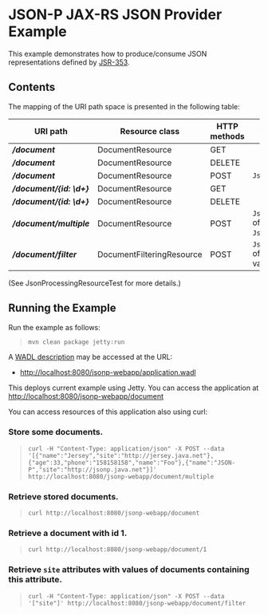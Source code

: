 [//]: # " Copyright (c) 2015, 2018 Oracle and/or its affiliates. All rights reserved. "
[//]: # " "
[//]: # " This program and the accompanying materials are made available under the "
[//]: # " terms of the Eclipse Distribution License v. 1.0, which is available at "
[//]: # " http://www.eclipse.org/org/documents/edl-v10.php. "
[//]: # " "
[//]: # " SPDX-License-Identifier: BSD-3-Clause "

JSON-P JAX-RS JSON Provider Example
===================================

This example demonstrates how to produce/consume JSON representations
defined by [JSR-353](http://jcp.org/en/jsr/detail?id=353).

Contents
--------

The mapping of the URI path space is presented in the following table:

URI path                    | Resource class              | HTTP methods   | Allowed values
--------------------------- | --------------------------- | -------------- | ------------------------------
**_/document_**             | DocumentResource            | GET            |
**_/document_**             | DocumentResource            | DELETE         | 
**_/document_**             | DocumentResource            | POST           | `JsonObject`
**_/document/{id: \d+}_**   | DocumentResource            | GET            | 
**_/document/{id: \d+}_**   | DocumentResource            | DELETE         | 
**_/document/multiple_**    | DocumentResource            | POST           | `JsonArray` of `JsonObject`s
**_/document/filter_**      | DocumentFilteringResource   | POST           | `JsonArray` of string values

(See JsonProcessingResourceTest for more details.)

Running the Example
-------------------

Run the example as follows:

>     mvn clean package jetty:run

A [WADL description](http://wadl.java.net/#spec) may be accessed at the URL:

-   <http://localhost:8080/jsonp-webapp/application.wadl>

This deploys current example using Jetty. You can access the application at <http://localhost:8080/jsonp-webapp/document>

You can access resources of this application also using curl:

### Store some documents.

>     curl -H "Content-Type: application/json" -X POST --data '[{"name":"Jersey","site":"http://jersey.java.net"},{"age":33,"phone":"158158158","name":"Foo"},{"name":"JSON-P","site":"http://jsonp.java.net"}]' http://localhost:8080/jsonp-webapp/document/multiple

### Retrieve stored documents.

>     curl http://localhost:8080/jsonp-webapp/document

### Retrieve a document with id 1.

>     curl http://localhost:8080/jsonp-webapp/document/1

### Retrieve `site` attributes with values of documents containing this attribute.

>     curl -H "Content-Type: application/json" -X POST --data '["site"]' http://localhost:8080/jsonp-webapp/document/filter

